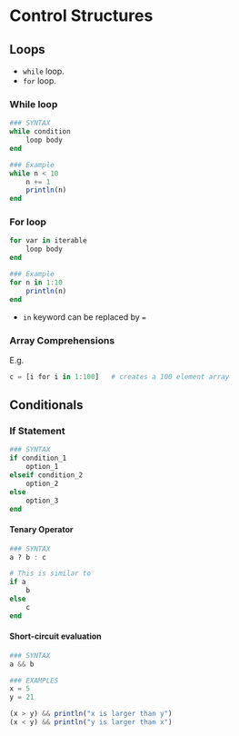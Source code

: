 # Control Structures

## Loops

- `while` loop.
- `for` loop.

### While loop

```julia
### SYNTAX
while condition
    loop body
end

### Example
while n < 10
    n += 1
    println(n)
end
```

### For loop

```julia
for var in iterable
    loop body
end

### Example
for n in 1:10
    println(n)
end
```

- `in` keyword can be replaced by `=`

### Array Comprehensions

E.g.

```julia
c = [i for i in 1:100]   # creates a 100 element array
```

## Conditionals

### If Statement

```julia
### SYNTAX
if condition_1
    option_1
elseif condition_2
    option_2
else
    option_3
end
```

#### Tenary Operator

```julia
### SYNTAX
a ? b : c

# This is similar to
if a
    b
else
    c
end
```

#### Short-circuit evaluation

```julia
### SYNTAX
a && b

### EXAMPLES
x = 5
y = 21

(x > y) && println("x is larger than y")
(x < y) && println("y is larger than x")
```
